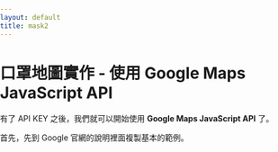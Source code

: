 ```yaml
---
layout: default
title: mask2
---
```


# 口罩地圖實作 - 使用 Google Maps JavaScript API

有了 API KEY 之後，我們就可以開始使用 **Google Maps JavaScript API** 了。

首先，先到 Google 官網的說明裡面複製基本的範例。

<pre class="prettyprint"><code class="language-html">
<!DOCTYPE html>
<html>
  <head>
    <title>Simple Map</title>
    <meta name="viewport" content="initial-scale=1.0">
    <meta charset="utf-8">
    <style>
      /* Always set the map height explicitly to define the size of the div
       * element that contains the map. */
      #map {
        height: 100%;
      }
      /* Optional: Makes the sample page fill the window. */
      html, body {
        height: 100%;
        margin: 0;
        padding: 0;
      }
    </style>
  </head>
  <body>
    <div id="map"></div>
    <script>
      var map;
      function initMap() {
        map = new google.maps.Map(document.getElementById('map'), {
          center: {lat: -34.397, lng: 150.644},
          zoom: 8
        });
      }
    </script>
    <script src="https://maps.googleapis.com/maps/api/js?key=YOUR_API_KEY&callback=initMap"
    async defer></script>
  </body>
</html>
</code></pre>

然後把 **YOUR_API_KEY** 改成你剛剛申請的 API KEY，應該就可以顯示滿版的 Google Map 了。

如果你的地圖顯示成灰色，且有 **"For development purposes only"** 的字樣，那就是你的專案沒有連結的帳單帳戶，你需要建立一個帳單帳戶，又或者是你連 API KEY 都不給(如果是要練習的話就不用給,把 `key=YOUR_API_KEY&` 拿掉)；如果你的地圖顯示 **"糟糕！出了點狀況。"**，那就是你的 API KEY 沒改，或者是限制金鑰的設定問題。

# Map Options 必要選項

每個地圖都有2個必要選項，**center** 以及 **zoom**。

範例中 Map 的 **center**(地圖中心經緯度)，顯示的是澳洲雪梨附近，你可以開 Google Map 定位一個定位點，例如高雄火車站，然後你可以在網址列看到經緯度。

在 **@** 後面的是緯度及經度，這個代表地圖的中心點，後面的 **!3d** 及 **!4d**才是你的標示點的緯度及經度，修改後的經緯度如下。

<pre class="prettyprint linenums"><code class="language-javascript">center: {lat: 22.6393936, lng: 120.3025675}</code></pre>

**lat** 代表的緯度，**lng** 則是經度。*

**zoom** 是指地圖的縮放層級，它可以設定 **0 ~ 22** 的值，常用的縮放層級如下：

* 1：世界層級
* 5：洲層級
* 10：城市層級
* 15：街道層級 
* 20：建築物層級

我們把範例地圖的縮放層級修改為街道層級。

<pre class="prettyprint linenums"><code class="language-javascript">zoom: 15</code></pre>

我們的地圖可以正確顯示之後，接下來我們就可以嘗試看看放置地圖標記(Marker)。

> 範例：[使用 Google Maps JavaScript API 載入地圖](https://e87042170.github.io/mask-map/demo/google-map-javascript-api.html)

```html
<!DOCTYPE html>
<html>
  <head>
    <title>Simple Map</title>
    <meta name="viewport" content="initial-scale=1.0">
    <meta charset="utf-8">
    <style>
      /* Always set the map height explicitly to define the size of the div
       * element that contains the map. */
      #map {
        height: 100%;
      }
      /* Optional: Makes the sample page fill the window. */
      html, body {
        height: 100%;
        margin: 0;
        padding: 0;
      }
    </style>
  </head>
  <body>
    <div id="map"></div>
    <script>
      var map;
      function initMap() {
        map = new google.maps.Map(document.getElementById('map'), {
          center: {lat: -34.397, lng: 150.644},
          zoom: 8
        });
      }
    </script>
    <script src="https://maps.googleapis.com/maps/api/js?key=YOUR_API_KEY&callback=initMap"
    async defer></script>
  </body>
</html>
```

